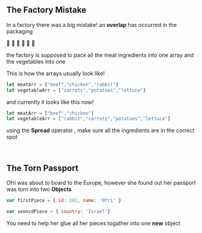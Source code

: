 

## The Factory Mistake

In a factory there was a big mistake! an **overlap** has occurred in the packaging 

🥦 🥬 🍗 🥩 🍖 🥒

the factory is supposed to pack all the meat ingredients into one array and the vegetables into one

This is how the arrays usually look like!
```js
let meatArr = ["beef","chicken","rabbit"]
let vegetableArr = ["carrots","potatoes","lettuce"]
```

and currently it looks like this now!

```js
let meatArr = ["beef","chicken"]
let vegetableArr = ["rabbit","carrots","potatoes","lettuce"]
```

using the **Spread** operator , make sure all the ingredients are in the correct spot

</br>



## The Torn Passport

Ofri was about to board to the Europe, however she found out her passport was torn into two **Objects**

```js
var firstPiece = { id: 101, name: 'Ofri' }

var seoncdPiece = { country: 'Israel'}

```

You need to help her glue all her pieces togather into one **new** object 

</br>



